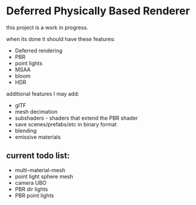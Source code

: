 # Deferred Physically Based Renderer

this project is a work in progress.

when its done it should have these features:
* Deferred rendering
* PBR
* point lights
* MSAA
* bloom
* HDR

additional features I may add:
* glTF
* mesh decimation
* subshaders - shaders that extend the PBR shader
* save scenes/prefabs/etc in binary format
* blending
* emissive materials

## current todo list:
* multi-material-mesh
* point light sphere mesh
* camera UBO
* PBR dir lights
* PBR point lights